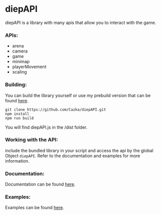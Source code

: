 # diepAPI

diepAPI is a library with many apis that allow you to interact with the game.

### APIs:

- arena
- camera
- game
- minimap
- playerMovement
- scaling

### Building:

You can build the library yourself or use my prebuild version that can be found [here](https://github.com/Cazka/diepAPI/releases/).

```
git clone https://github.com/Cazka/diepAPI.git
npm install
npm run build
```

You will find diepAPI.js in the /dist folder.

### Working with the API:

include the bundled library in your script and access the api by the global Object `diepAPI`.
Refer to the documentation and examples for more information.

### Documentation:

Documentation can be found [here](https://cazka.github.io/diepAPI/).

### Examples:

Examples can be found [here](https://github.com/Cazka/diepAPI/blob/main/examples/).
